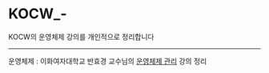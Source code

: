 # KOCW\_-

KOCW의 운영체제 강의를 개인적으로 정리합니다

---

운영체제 : 이화여자대학교 반효경 교수님의 [운영체제 관리](http://www.kocw.net/home/search/kemView.do?kemId=1226304) 강의 정리
